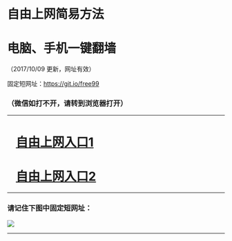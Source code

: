 ﻿# 自由上网简易方法

# 电脑、手机一键翻墙

（2017/10/09 更新，网址有效）

固定短网址：https://git.io/free99

### （微信如打不开，请转到浏览器打开）


***





# &nbsp;&nbsp; <a href="http://ft52857021.fwq-tz-1001.info/fwqtz01.html?t=1009001821 " target="_blank">自由上网入口1</a>
# &nbsp;&nbsp; <a href="http://ft1708313429.fwq-tz-1002.info/fwqtz02.html?t=100900120549 " target="_blank">自由上网入口2</a>
***

### 请记住下图中固定短网址：

<img src="https://s3-us-west-2.amazonaws.com/fwq-1001/yjfq-20170905okok.png" /> 


***

